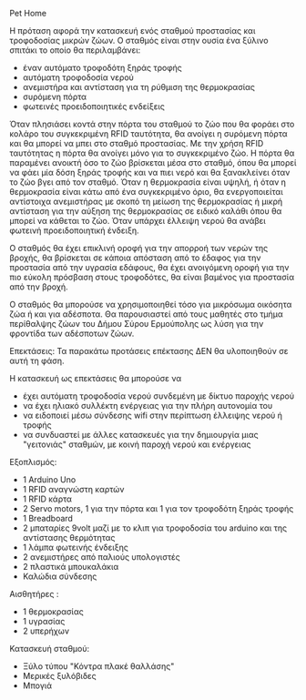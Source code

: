 Pet Home

Η πρόταση αφορά την κατασκευή ενός σταθμού προστασίας και τροφοδοσίας μικρών ζώων. Ο σταθμός είναι στην ουσία ένα ξύλινο σπιτάκι το οποίο θα περιλαμβάνει:
- έναν αυτόματο τροφοδότη ξηράς τροφής
- αυτόματη τροφοδοσία νερού
- ανεμιστήρα και αντίσταση για τη ρύθμιση της θερμοκρασίας
- συρόμενη πόρτα 
- φωτεινές προειδοποιητικές ενδείξεις

Όταν πλησιάσει κοντά στην πόρτα του σταθμού το ζώο που θα φοράει στο κολάρο του συγκεκριμένη RFID ταυτότητα, θα ανοίγει η συρόμενη πόρτα και θα μπορεί να μπει στο σταθμό προστασίας. Με την χρήση RFID ταυτότητας η πόρτα θα ανοίγει μόνο για το συγκεκριμένο ζώο. Η πόρτα θα παραμένει ανοικτή όσο το ζώο βρίσκεται μέσα στο σταθμό, όπου θα μπορεί να φάει μία δόση ξηράς τροφής και να πιει νερό και θα ξανακλείνει όταν το ζώο βγει από τον σταθμό. 
Όταν η θερμοκρασία είναι  υψηλή, ή όταν η θερμοκρασία είναι κάτω από ένα συγκεκριμένο όριο, θα ενεργοποιείται  αντίστοιχα ανεμιστήρας με σκοπό τη μείωση της θερμοκρασίας ή μικρή αντίσταση για την αύξηση της  θερμοκρασίας σε ειδικό καλάθι όπου θα μπορεί να κάθεται το ζώο.
Όταν υπάρχει έλλειψη νερού θα ανάβει φωτεινή προειδοποιητική ένδειξη.

Ο σταθμός θα έχει επικλινή οροφή για την απορροή των νερών της βροχής, θα βρίσκεται σε κάποια απόσταση από το έδαφος για την προστασία από την υγρασία εδάφους, θα έχει ανοιγόμενη οροφή για την πιο εύκολη πρόσβαση στους τροφοδότες, θα είναι βαμένος για προστασία από την βροχή.  

Ο σταθμός θα μπορούσε να χρησιμοποιηθεί τόσο για μικρόσωμα οικόσητα ζώα  ή και για αδέσποτα. 
Θα παρουσιαστεί από τους μαθητές στο τμήμα περίθαλψης ζώων του Δήμου Σύρου Ερμούπολης ως λύση για την φροντίδα των αδέσποτων ζώων.

Επεκτάσεις:
Τα παρακάτω προτάσεις επέκτασης ΔΕΝ θα υλοποιηθούν σε αυτή τη φάση.

Η κατασκευή ως επεκτάσεις θα μπορούσε να 
 - έχει αυτόματη τροφοδοσία νερού συνδεμένη με δίκτυο παροχής νερού
 - να έχει ηλιακό συλλέκτη ενέργειας για την πλήρη αυτονομία του
 - να ειδοποιεί μέσω σύνδεσης wifi στην περίπτωση έλλειψης νερού ή τροφής
 - να συνδυαστεί με άλλες κατασκευές για την δημιουργία μιας "γειτονιάς" σταθμών, με κοινή παροχή νερού και ενέργειας 

Εξοπλισμός: 
- 1 Arduino Uno
- 1 RFID αναγνώστη καρτών 
- 1 RFID κάρτα
- 2 Servo motors, 1 για την πόρτα και 1 για τον τροφοδότη ξηράς τροφής
- 1 Breadboard
- 2 μπαταρίες 9volt μαζί με το κλιπ για τροφοδοσία του arduino και της αντίστασης θερμότητας
- 1 λάμπα φωτεινής ένδειξης
- 2 ανεμιστήρες από παλιούς υπολογιστές
- 2 πλαστικά μπουκαλάκια 
- Καλώδια σύνδεσης

Αισθητήρες :
- 1 θερμοκρασίας
- 1 υγρασίας
- 2 υπερήχων

Κατασκευή σταθμού:
- Ξύλο τύπου "Κόντρα πλακέ θαλλάσης" 
- Μερικές ξυλόβιδες
- Μπογιά


